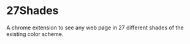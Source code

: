 27Shades
========

A chrome extension to see any web page in 27 different shades of the existing color scheme.
